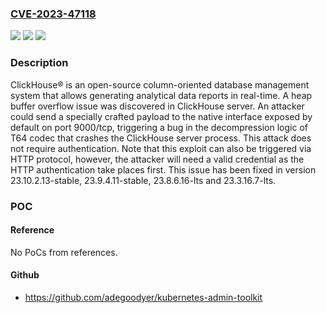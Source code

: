### [CVE-2023-47118](https://cve.mitre.org/cgi-bin/cvename.cgi?name=CVE-2023-47118)
![](https://img.shields.io/static/v1?label=Product&message=ClickHouse&color=blue)
![](https://img.shields.io/static/v1?label=Version&message=%3C%2023.3.16.7-lts%20&color=brightgreen)
![](https://img.shields.io/static/v1?label=Vulnerability&message=CWE-122%3A%20Heap-based%20Buffer%20Overflow&color=brightgreen)

### Description

ClickHouse® is an open-source column-oriented database management system that allows generating analytical data reports in real-time. A heap buffer overflow issue was discovered in ClickHouse server. An attacker could send a specially crafted payload to the native interface exposed by default on port 9000/tcp, triggering a bug in the decompression logic of T64 codec that crashes the ClickHouse server process. This attack does not require authentication. Note that this exploit can also be triggered via HTTP protocol, however, the attacker will need a valid credential as the HTTP authentication take places first. This issue has been fixed in version 23.10.2.13-stable, 23.9.4.11-stable, 23.8.6.16-lts and 23.3.16.7-lts.

### POC

#### Reference
No PoCs from references.

#### Github
- https://github.com/adegoodyer/kubernetes-admin-toolkit


